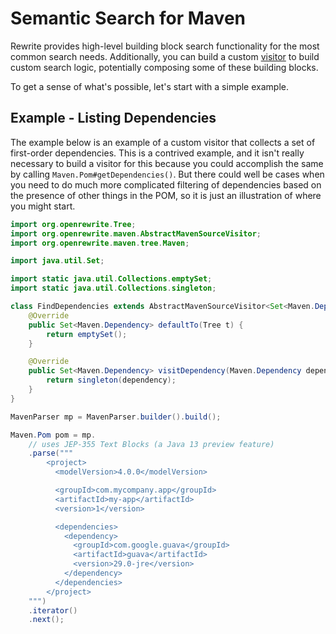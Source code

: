 # Semantic Search for Maven

Rewrite provides high-level building block search functionality for the most common search needs. Additionally, you can build a custom [visitor](../../v1beta/visitor.md) to build custom search logic, potentially composing some of these building blocks.

To get a sense of what's possible, let's start with a simple example.

## Example - Listing Dependencies

The example below is an example of a custom visitor that collects a set of first-order dependencies. This is a contrived example, and it isn't really necessary to build a visitor for this because you could accomplish the same by calling `Maven.Pom#getDependencies()`. But there could well be cases when you need to do much more complicated filtering of dependencies based on the presence of other things in the POM, so it is just an illustration of where you might start.

```java
import org.openrewrite.Tree;
import org.openrewrite.maven.AbstractMavenSourceVisitor;
import org.openrewrite.maven.tree.Maven;

import java.util.Set;

import static java.util.Collections.emptySet;
import static java.util.Collections.singleton;

class FindDependencies extends AbstractMavenSourceVisitor<Set<Maven.Dependency>> {
    @Override
    public Set<Maven.Dependency> defaultTo(Tree t) {
        return emptySet();
    }

    @Override
    public Set<Maven.Dependency> visitDependency(Maven.Dependency dependency) {
        return singleton(dependency);
    }
}
```

```java
MavenParser mp = MavenParser.builder().build();

Maven.Pom pom = mp.
    // uses JEP-355 Text Blocks (a Java 13 preview feature)
    .parse("""
        <project>
          <modelVersion>4.0.0</modelVersion>

          <groupId>com.mycompany.app</groupId>
          <artifactId>my-app</artifactId>
          <version>1</version>

          <dependencies>
            <dependency>
              <groupId>com.google.guava</groupId>
              <artifactId>guava</artifactId>
              <version>29.0-jre</version>
            </dependency>
          </dependencies>
        </project>
    """)
    .iterator()
    .next();
```

